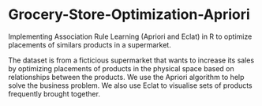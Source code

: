 # Grocery-Store-Optimization-Apriori
Implementing Association Rule Learning (Apriori and Eclat) in R to optimize placements of similars products in a supermarket.

The dataset is from a ficticious supermarket that wants to increase its sales by optimizing placements of products in the physical space based on relationships between the products. We use the Apriori algorithm to help solve the business problem. We also use Eclat to visualise sets of products frequently brought together.
